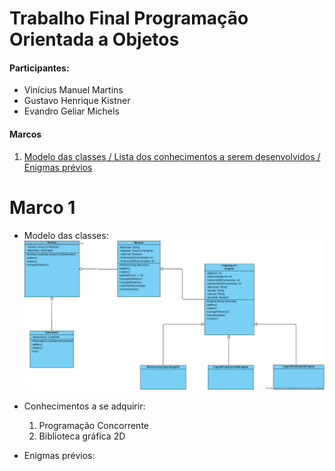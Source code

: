 # Trabalho Final Programação Orientada a Objetos

#### Participantes:
* Vinícius Manuel Martins
* Gustavo Henrique Kistner
* Evandro Geliar Michels

#### Marcos
1. [Modelo das classes / Lista dos conhecimentos a serem desenvolvidos / Enigmas prévios](#marco-1)

# Marco 1
* Modelo das classes: ![Modelo das classes](ModeloClasses.png)

* Conhecimentos a se adquirir:
  1. Programação Concorrente
  2. Biblioteca gráfica 2D

* Enigmas prévios:
